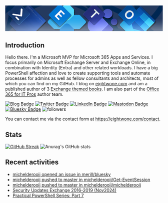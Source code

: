 ![Banner](assets/Metro_v6_Banner_GitHub.jpg)

## Introduction
Hello there. I'm a Microsoft MVP for Microsoft 365 Apps and Services. I focus primarily on Microsoft Exchange Server and Exchange Online, 
in combination with Identity (Entra) and other related workloads. I have a big PowerShell affection and love to create supporting tools
and automate processes for admins as well as fellow consultants and architects, most of which you can find on my GitHub.
I blog on <a href="https://eightwone.com">eightwone.com</a> and am a published author of 3 <a href="https://link.springer.com/book/10.1007/978-1-4842-9591-5">Exchange themed books</a>.
I am also part of the <a href="https://o365itpros.gumroad.com/l/O365IT">Office 365 for IT Pros</a> author team.

<a href="https://eightwone.com"><img src="https://img.shields.io/badge/-Blog-blue?style=for-the-badge&logo=wordpress&logoColor=white" alt="Blog Badge"/></a>
<a href="https://twitter.com/mderooij"><img src="https://img.shields.io/badge/Twitter-blue?style=for-the-badge&logo=twitter&logoColor=white" alt="Twitter Badge"/></a>
<a href="https://nl.linkedin.com/in/michelderooij"><img src="https://img.shields.io/badge/LinkedIn-blue?style=for-the-badge&logo=linkedin&logoColor=white" alt="LinkedIn Badge"/></a>
<a rel="me" href="https://mastodon.cloud/@mderooij"><img src="https://img.shields.io/badge/-Mastodon-blueviolet?style=for-the-badge&logo=mastodon&logoColor=white" alt="Mastodon Badge"/></a>
<a rel="me" href="https://bsky.app/profile/mderooij.bsky.social"><img src="https://img.shields.io/badge/-Bluesky-blueviolet?style=for-the-badge&logo=bluesky&logoColor=white" alt="Bluesky Badge"/></a>
<img alt="followers" title="Follow me on Github" src="https://img.shields.io/github/followers/michelderooij?color=236ad3&style=for-the-badge&logo=github&label=Follow"/>

You can contact me via the contact form at https://eightwone.com/contact.

## Stats
[![GitHub Streak](https://github-readme-streak-stats.herokuapp.com?user=michelderooij&theme=github-dark-dimmed)](https://git.io/streak-stats)
![Anurag's GitHub stats](https://github-readme-stats.vercel.app/api?username=anuraghazra&show_icons=true&theme=transparent)

## Recent activities
<!-- LATESTACTIVITY:START -->
- [michelderooij opened an issue in merill/bluesky](https://github.com/merill/bluesky/issues/830)
- [michelderooij pushed to master in michelderooij/Get-EventSession](https://github.com/michelderooij/Get-EventSession/compare/7182686993...7db80b0b81)
- [michelderooij pushed to master in michelderooij/michelderooij](https://github.com/michelderooij/michelderooij/compare/7a03d643ef...d408cbdc51)
- [Security Updates Exchange 2016-2019 &lpar;Nov2024&rpar;](https://eightwone.com/2024/11/12/security-updates-exchange-2016-2019-nov2024/)
- [Practical PowerShell Series: Part 7](https://eightwone.com/2024/10/22/practical-powershell-series-part-7/)
<!-- LATESTACTIVITY:END -->
